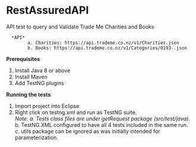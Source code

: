 # RestAssuredAPI
API test to query and Validate Trade Me Charities and Books

      *API*
            a. Charities: https://api.trademe.co.nz/v1/Charities.json
            b. Books: https://api.trademe.co.nz/v1/Categories/0193-.json

**Prerequisites**
1. Install Java 8 or above
2. Install Maven
3. Add TestNG plugins

**Running the tests**
1. Import project into Eclipse
2. Right click on testng.xml and run as TestNG suite.              
     *Note: a. Tests class files are under getRequest package (src/test/java).*
            b. TestNG.XML configured to have all 4 tests included in the same run.
            c. utils package can be ignored as was initially intended for parameterization.
